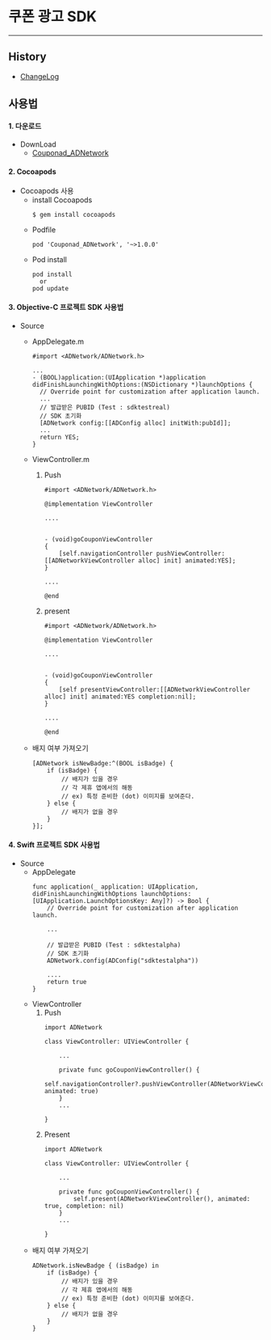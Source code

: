 # 쿠폰 광고 SDK
--------

## History
* [ChangeLog](https://github.com/nhn/couponad.adnetwork_sdk_ios/blob/master/CHANGELOG.md)

## 사용법

#### 1. 다운로드
* DownLoad
    * [Couponad_ADNetwork](https://github.com/nhn/couponad.adnetwork_sdk_ios/archive/master.zip)
    
#### 2. Cocoapods
* Cocoapods 사용
    * install Cocoapods
      ```
      $ gem install cocoapods
      ```
    * Podfile
      ```
      pod 'Couponad_ADNetwork', '~>1.0.0'
      ```
    * Pod install
      ```
      pod install 
        or
      pod update
      ```
      
#### 3. Objective-C 프로젝트 SDK 사용법
* Source
    * AppDelegate.m
      ```
      #import <ADNetwork/ADNetwork.h>

      ...
      - (BOOL)application:(UIApplication *)application didFinishLaunchingWithOptions:(NSDictionary *)launchOptions {
        // Override point for customization after application launch.
        ...
        // 발급받은 PUBID (Test : sdktestreal)
        // SDK 초기화
        [ADNetwork config:[[ADConfig alloc] initWith:pubId]];
        ...
        return YES;
      }
      ```
    
    * ViewController.m
        1. Push
        
              ```
              #import <ADNetwork/ADNetwork.h>

              @implementation ViewController

              ....


              - (void)goCouponViewController
              {
                  [self.navigationController pushViewController:[[ADNetworkViewController alloc] init] animated:YES];
              }

              ....

              @end

              ```

      2. present
        
            ```
            #import <ADNetwork/ADNetwork.h>

            @implementation ViewController

            ....


            - (void)goCouponViewController
            {
                [self presentViewController:[[ADNetworkViewController alloc] init] animated:YES completion:nil];
            }

            ....

            @end

            ```
    * 배지 여부 가져오기
      ```
      [ADNetwork isNewBadge:^(BOOL isBadge) {
          if (isBadge) {
              // 배지가 있을 경우
              // 각 제휴 앱에서의 해동
              // ex) 특정 준비한 (dot) 이미지를 보여준다.
          } else {
              // 배지가 없을 경우
          }
      }];
      ```

#### 4. Swift 프로젝트 SDK 사용법
* Source
    * AppDelegate
      ```
      func application(_ application: UIApplication, didFinishLaunchingWithOptions launchOptions: [UIApplication.LaunchOptionsKey: Any]?) -> Bool {
          // Override point for customization after application launch.

          ...

          // 발급받은 PUBID (Test : sdktestalpha)
          // SDK 초기화
          ADNetwork.config(ADConfig("sdktestalpha"))

          ....
          return true
      }
      ```
    * ViewController
      1. Push
          ```
          import ADNetwork

          class ViewController: UIViewController {

              ...

              private func goCouponViewController() {
                  self.navigationController?.pushViewController(ADNetworkViewController(), animated: true)
              }
              ...

          }
          ```
      2. Present
          ```
          import ADNetwork

          class ViewController: UIViewController {

              ...

              private func goCouponViewController() {
                  self.present(ADNetworkViewController(), animated: true, completion: nil)
              }
              ...

          }
          ```
    * 배지 여부 가져오기
      ```
      ADNetwork.isNewBadge { (isBadge) in
          if (isBadge) {
              // 배지가 있을 경우
              // 각 제휴 앱에서의 해동
              // ex) 특정 준비한 (dot) 이미지를 보여준다.
          } else {
              // 배지가 없을 경우
          }
      }
      ```
